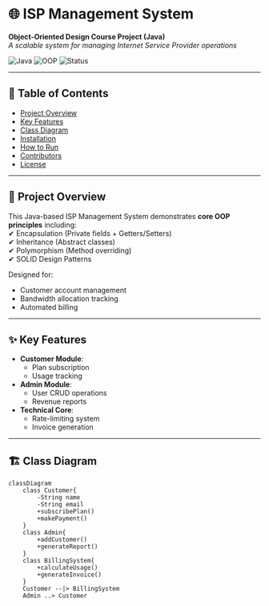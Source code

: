 # 🌐 ISP Management System  
**Object-Oriented Design Course Project (Java)**  
*A scalable system for managing Internet Service Provider operations*  

![Java](https://img.shields.io/badge/Java-11%2B-orange)
![OOP](https://img.shields.io/badge/Design-Object_Oriented-brightgreen)
![Status](https://img.shields.io/badge/Status-Active-success)

---

## 📌 Table of Contents  
- [Project Overview](#-project-overview)  
- [Key Features](#-key-features)  
- [Class Diagram](#-class-diagram)  
- [Installation](#-installation)  
- [How to Run](#-how-to-run)  
- [Contributors](#-contributors)  
- [License](#-license)  

---

## 🚀 Project Overview  
This Java-based ISP Management System demonstrates **core OOP principles** including:  
✔ Encapsulation (Private fields + Getters/Setters)  
✔ Inheritance (Abstract classes)  
✔ Polymorphism (Method overriding)  
✔ SOLID Design Patterns  

Designed for:  
- Customer account management  
- Bandwidth allocation tracking  
- Automated billing  

---

## ✨ Key Features  
- **Customer Module**:  
  - Plan subscription  
  - Usage tracking  
- **Admin Module**:  
  - User CRUD operations  
  - Revenue reports  
- **Technical Core**:  
  - Rate-limiting system  
  - Invoice generation  

---

## 🏗 Class Diagram  
```mermaid
classDiagram
    class Customer{
        -String name
        -String email
        +subscribePlan()
        +makePayment()
    }
    class Admin{
        +addCustomer()
        +generateReport()
    }
    class BillingSystem{
        +calculateUsage()
        +generateInvoice()
    }
    Customer --|> BillingSystem
    Admin ..> Customer
